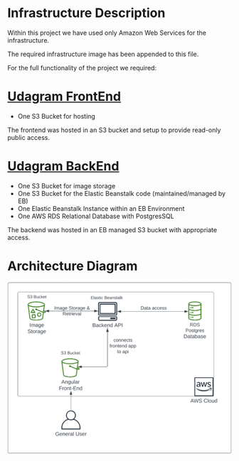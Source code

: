 # Infrastructure Description

Within this project we have used only Amazon Web Services for the infrastructure.

The required infrastructure image has been appended to this file.

For the full functionality of the project we required: 

# <u>Udagram FrontEnd</u>

* One S3 Bucket for hosting

The frontend was hosted in an S3 bucket and setup to provide read-only public access.

# <u>Udagram BackEnd</u>

* One S3 Bucket for image storage
* One S3 Bucket for the Elastic Beanstalk code (maintained/managed by EB)
* One Elastic Beanstalk Instance within an EB Environment
* One AWS RDS Relational Database with PostgresSQL

The backend was hosted in an EB managed S3 bucket with appropriate access.





# Architecture Diagram

<img src="architecture_diagram.png" >